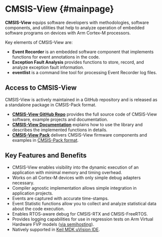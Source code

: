 # CMSIS-View {#mainpage}

**CMSIS-View** equips software developers with methodologies, software components, and utilities that help to analyze operation of embedded software programs on devices with Arm Cortex-M processors.

Key elements of CMSIS-View are:

 - **Event Recorder** is an embedded software component that implements functions for event annotations in the code.
 - **Exception Fault Analysis** provides functions to store, record, and analyze exception fault information.
 - **eventlist** is a command line tool for processing Event Recorder log files.

## Access to CMSIS-View

CMSIS-View is actively maintained in a GitHub repository and is released as a standalone package in CMSIS-Pack format.

 - [**CMSIS-View GitHub Repo**](https://github.com/Arm-Software/CMSIS-View) provides the full source code of CMSIS-View software, example projects and documentation.
 - [**CMSIS-View Documentation**](https://arm-software.github.io/CMSIS-View/latest/) explains how to use the library and describes the implemented functions in details.
 - [**CMSIS-View Pack**](https://www.keil.arm.com/packs/cmsis-view-arm/versions/) delivers CMSIS-View firmware components and examples in [CMSIS-Pack format](https://open-cmsis-pack.github.io/Open-CMSIS-Pack-Spec/main/html/index.html).

## Key Features and Benefits

 - CMSIS-View enables visibility into the dynamic execution of an application with minimal memory and timing overhead.
 - Works on all Cortex-M devices with only simple debug adapters necessary.
 - Compiler agnostic implementation allows simple integration in application projects.
 - Events are captured with accurate time-stamps.
 - Event Statistic functions allow you to collect and analyze statistical data about the code execution.
 - Enables RTOS-aware debug for CMSIS-RTX and CMSIS-FreeRTOS.
 - Provides logging capabilities for use in regression tests on Arm Virtual Hardware FVP models ([via semihosting](https://arm-software.github.io/CMSIS-View/latest/er_use.html#er_semihosting)).
 - Natively supported in [Keil MDK uVision IDE](https://developer.arm.com/documentation/101407/0538/Debugging/Debug-Windows-and-Dialogs/Event-Recorder).

